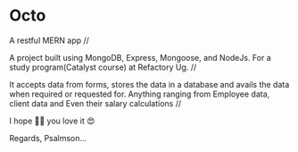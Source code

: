 # Octo
A restful MERN app
//

A project built using MongoDB, Express, Mongoose, and NodeJs.
For a study program(Catalyst course) at Refactory Ug.
//

It accepts data from forms, stores the data in a database 
and avails the data when required or requested for.
Anything ranging from Employee data, client data and 
Even their salary calculations 
//

I hope 🤞🏼 you love it 😍 

Regards,
Psalmson...
